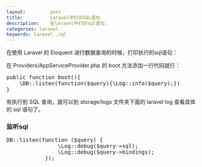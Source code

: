 ```yaml
---
layout:         post
title:          Laravel中打印SQL语句
description:    在laravel中打印sql语句.
categories: laravel
keywords: laravel ,sql
--- 
```

 
在使用 Laravel 的 Eloquent 进行数据查询的时候，打印执行的sql语句：

在 Providers/AppServiceProvider.php 的 boot 方法添加一行代码就行：

<pre class="html" name="colorcode">
public function boot(){
	\DB::listen(function($query){\Log::info($query);})
}
</pre>

有执行到 SQL 查询，就可以到 storage/logs 文件夹下面的 laravel log 查看具体的 sql 语句了。

### 监听sql ###

<pre class="html" name="colorcode">
DB::listen(function ($query) {
                \Log::debug($query->sql);
                \Log::debug($query->bindings);
            });
</pre>


